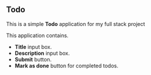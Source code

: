 ## Todo
This is a simple **Todo** application for my full stack project

This application contains.
- **Title** input box.
- **Description** input box.
- **Submit** button.
- **Mark as done** button for completed todos.
